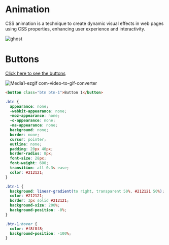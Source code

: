 # Animation

CSS animation is a technique to create dynamic visual effects in web pages using CSS properties, enhancing user experience and interactivity.

![ghost](https://github.com/stefanoturcarelli/animation/assets/67341828/855030c9-a804-46ef-93b9-81084623d12b)

# Buttons

[Click here to see the buttons](https://stefanoturcarelli.github.io/css-animation/buttons/buttons)

![Media1-ezgif com-video-to-gif-converter](https://github.com/stefanoturcarelli/css-animation/assets/67341828/f7337398-1650-4762-ac3a-f5690c694e80)



```html
<button class="btn btn-1">Button 1</button>
```

```css
.btn {
  appearance: none;
  -webkit-appearance: none;
  -moz-appearance: none;
  -o-appearance: none;
  -ms-appearance: none;
  background: none;
  border: none;
  cursor: pointer;
  outline: none;
  padding: 20px 40px;
  border-radius: 8px;
  font-size: 28px;
  font-weight: 600;
  transition: all 0.3s ease;
  color: #212121;
}

.btn-1 {
  background: linear-gradient(to right, transparent 50%, #212121 50%);
  color: #212121;
  border: 3px solid #212121;
  background-size: 200%;
  background-position: -0%;
}

.btn-1:hover {
  color: #f8f8f8;
  background-position: -100%;
}
```
